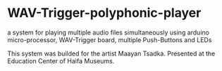 # WAV-Trigger-polyphonic-player
a system for playing multiple audio files simultaneously using arduino micro-processor, WAV-Trigger board, multiple Push-Buttons and LEDs
 
 This system was builded for the artist Maayan Tsadka. Presented at the Education Center of Haifa Museums.
